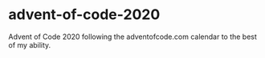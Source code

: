 # advent-of-code-2020
Advent of Code 2020 following the adventofcode.com calendar to the best of my ability.
